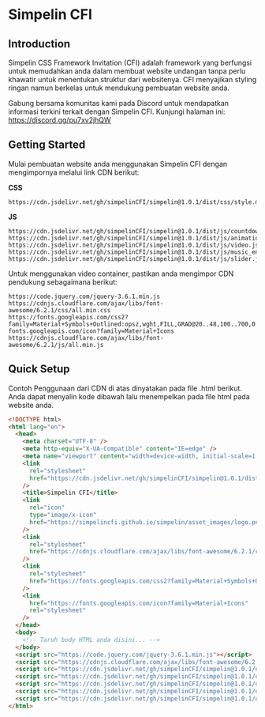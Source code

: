 # Simpelin CFI

## Introduction

Simpelin CSS Framework Invitation (CFI) adalah framework yang berfungsi untuk memudahkan anda dalam membuat website undangan tanpa perlu khawatir untuk menentukan struktur dari websitenya. CFI menyajikan styling ringan namun berkelas untuk mendukung pembuatan website anda.

Gabung bersama komunitas kami pada Discord untuk mendapatkan informasi terkini terkait dengan Simpelin CFI. Kunjungi halaman ini: https://discord.gg/pu7xv2jhQW

## Getting Started

Mulai pembuatan website anda menggunakan Simpelin CFI dengan mengimpornya melalui link CDN berikut:

**CSS**

```
https://cdn.jsdelivr.net/gh/simpelinCFI/simpelin@1.0.1/dist/css/style.min.css
```

**JS**

```
https://cdn.jsdelivr.net/gh/simpelinCFI/simpelin@1.0.1/dist/js/countdown.js
https://cdn.jsdelivr.net/gh/simpelinCFI/simpelin@1.0.1/dist/js/animation.js
https://cdn.jsdelivr.net/gh/simpelinCFI/simpelin@1.0.1/dist/js/video.js
https://cdn.jsdelivr.net/gh/simpelinCFI/simpelin@1.0.1/dist/js/music_envelope.js
https://cdn.jsdelivr.net/gh/simpelinCFI/simpelin@1.0.1/dist/js/slider.js
```

Untuk menggunakan video container, pastikan anda mengimpor CDN pendukung sebagaimana berikut:

```
https://code.jquery.com/jquery-3.6.1.min.js
https://cdnjs.cloudflare.com/ajax/libs/font-awesome/6.2.1/css/all.min.css
https://fonts.googleapis.com/css2?family=Material+Symbols+Outlined:opsz,wght,FILL,GRAD@20..48,100..700,0..1,-50..200
fonts.googleapis.com/icon?family=Material+Icons
https://cdnjs.cloudflare.com/ajax/libs/font-awesome/6.2.1/js/all.min.js

```

## Quick Setup

Contoh Penggunaan dari CDN di atas dinyatakan pada file .html berikut. Anda dapat menyalin kode dibawah lalu menempelkan pada file html pada website anda.

```html
<!DOCTYPE html>
<html lang="en">
  <head>
    <meta charset="UTF-8" />
    <meta http-equiv="X-UA-Compatible" content="IE=edge" />
    <meta name="viewport" content="width=device-width, initial-scale=1.0" />
    <link
      rel="stylesheet"
      href="https://cdn.jsdelivr.net/gh/simpelinCFI/simpelin@1.0.1/dist/css/style.min.css"
    />
    <title>Simpelin CFI</title>
    <link
      rel="icon"
      type="image/x-icon"
      href="https://simpelincfi.github.io/simpelin/asset_images/logo.png"
    />
    <link
      rel="stylesheet"
      href="https://cdnjs.cloudflare.com/ajax/libs/font-awesome/6.2.1/css/all.min.css"
    />
    <link
      rel="stylesheet"
      href="https://fonts.googleapis.com/css2?family=Material+Symbols+Outlined:opsz,wght,FILL,GRAD@20..48,100..700,0..1,-50..200"
    />
    <link
      href="https://fonts.googleapis.com/icon?family=Material+Icons"
      rel="stylesheet"
    />
  </head>
  <body>
    <!-- Taruh body HTML anda disini... -->
  </body>
  <script src="https://code.jquery.com/jquery-3.6.1.min.js"></script>
  <script src="https://cdnjs.cloudflare.com/ajax/libs/font-awesome/6.2.1/js/all.min.js"></script>
  <script src="https://cdn.jsdelivr.net/gh/simpelinCFI/simpelin@1.0.1/dist/js/countdown.js"></script>
  <script src="https://cdn.jsdelivr.net/gh/simpelinCFI/simpelin@1.0.1/dist/js/animation.js"></script>
  <script src="https://cdn.jsdelivr.net/gh/simpelinCFI/simpelin@1.0.1/dist/js/video.js"></script>
  <script src="https://cdn.jsdelivr.net/gh/simpelinCFI/simpelin@1.0.1/dist/js/music_envelope.js"></script>
  <script src="https://cdn.jsdelivr.net/gh/simpelinCFI/simpelin@1.0.1/dist/js/slider.js"></script>
</html>
```
